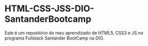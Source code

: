 # HTML-CSS-JSS-DIO-SantanderBootcamp
Este é um repositório do meu aprendizado de HTML5, CSS3 e JS no programa Fullstack  Santander BootCamp na DIO.
